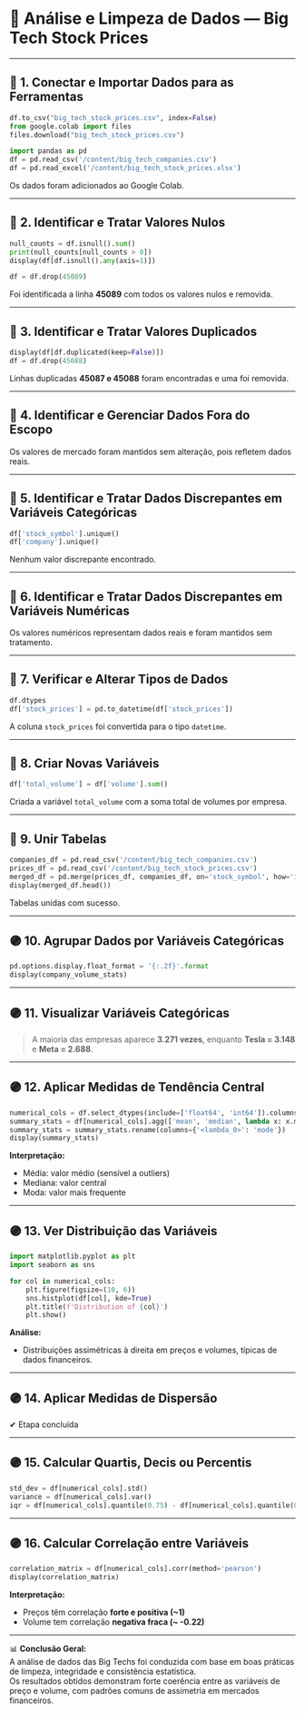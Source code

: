 # 🧠 Análise e Limpeza de Dados — Big Tech Stock Prices

---

## 🔵 1. Conectar e Importar Dados para as Ferramentas

```python
df.to_csv("big_tech_stock_prices.csv", index=False)
from google.colab import files
files.download("big_tech_stock_prices.csv")

import pandas as pd
df = pd.read_csv('/content/big_tech_companies.csv')
df = pd.read_excel('/content/big_tech_stock_prices.xlsx')
```

Os dados foram adicionados ao Google Colab.

---

## 🔵 2. Identificar e Tratar Valores Nulos

```python
null_counts = df.isnull().sum()
print(null_counts[null_counts > 0])
display(df[df.isnull().any(axis=1)])

df = df.drop(45089)
```

Foi identificada a linha **45089** com todos os valores nulos e removida.

---

## 🔵 3. Identificar e Tratar Valores Duplicados

```python
display(df[df.duplicated(keep=False)])
df = df.drop(45088)
```

Linhas duplicadas **45087 e 45088** foram encontradas e uma foi removida.

---

## 🔵 4. Identificar e Gerenciar Dados Fora do Escopo

Os valores de mercado foram mantidos sem alteração, pois refletem dados reais.

---

## 🔵 5. Identificar e Tratar Dados Discrepantes em Variáveis Categóricas

```python
df['stock_symbol'].unique()
df['company'].unique()
```

Nenhum valor discrepante encontrado.

---

## 🔵 6. Identificar e Tratar Dados Discrepantes em Variáveis Numéricas

Os valores numéricos representam dados reais e foram mantidos sem tratamento.

---

## 🔵 7. Verificar e Alterar Tipos de Dados

```python
df.dtypes
df['stock_prices'] = pd.to_datetime(df['stock_prices'])
```

A coluna `stock_prices` foi convertida para o tipo `datetime`.

---

## 🔵 8. Criar Novas Variáveis

```python
df['total_volume'] = df['volume'].sum()
```

Criada a variável `total_volume` com a soma total de volumes por empresa.

---

## 🔵 9. Unir Tabelas

```python
companies_df = pd.read_csv('/content/big_tech_companies.csv')
prices_df = pd.read_csv('/content/big_tech_stock_prices.csv')
merged_df = pd.merge(prices_df, companies_df, on='stock_symbol', how='inner')
display(merged_df.head())
```

Tabelas unidas com sucesso.

---

## 🟣 10. Agrupar Dados por Variáveis Categóricas

```python
pd.options.display.float_format = '{:.2f}'.format
display(company_volume_stats)
```

---

## 🟣 11. Visualizar Variáveis Categóricas

> A maioria das empresas aparece **3.271 vezes**, enquanto **Tesla = 3.148** e **Meta = 2.688**.

---

## 🟣 12. Aplicar Medidas de Tendência Central

```python
numerical_cols = df.select_dtypes(include=['float64', 'int64']).columns
summary_stats = df[numerical_cols].agg(['mean', 'median', lambda x: x.mode().iloc[0]])
summary_stats = summary_stats.rename(columns={'<lambda_0>': 'mode'})
display(summary_stats)
```

**Interpretação:**  
- Média: valor médio (sensível a outliers)  
- Mediana: valor central  
- Moda: valor mais frequente  

---

## 🟣 13. Ver Distribuição das Variáveis

```python
import matplotlib.pyplot as plt
import seaborn as sns

for col in numerical_cols:
    plt.figure(figsize=(10, 6))
    sns.histplot(df[col], kde=True)
    plt.title(f'Distribution of {col}')
    plt.show()
```

**Análise:**  
- Distribuições assimétricas à direita em preços e volumes, típicas de dados financeiros.

---

## 🟣 14. Aplicar Medidas de Dispersão

✔ Etapa concluída

---

## 🟣 15. Calcular Quartis, Decis ou Percentis

```python
std_dev = df[numerical_cols].std()
variance = df[numerical_cols].var()
iqr = df[numerical_cols].quantile(0.75) - df[numerical_cols].quantile(0.25)
```

---

## 🟣 16. Calcular Correlação entre Variáveis

```python
correlation_matrix = df[numerical_cols].corr(method='pearson')
display(correlation_matrix)
```

**Interpretação:**  
- Preços têm correlação **forte e positiva (~1)**  
- Volume tem correlação **negativa fraca (~ -0.22)**  

---

📊 **Conclusão Geral:**  
A análise de dados das Big Techs foi conduzida com base em boas práticas de limpeza, integridade e consistência estatística.  
Os resultados obtidos demonstram forte coerência entre as variáveis de preço e volume, com padrões comuns de assimetria em mercados financeiros.
